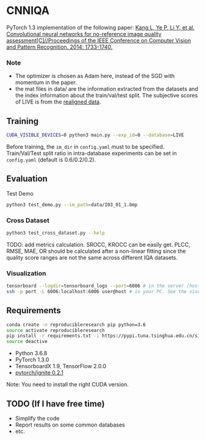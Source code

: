 # CNNIQA
PyTorch 1.3 implementation of the following paper:
[Kang L, Ye P, Li Y, et al. Convolutional neural networks for no-reference image quality assessment[C]//Proceedings of the IEEE Conference on Computer Vision and Pattern Recognition. 2014: 1733-1740.](http://openaccess.thecvf.com/content_cvpr_2014/papers/Kang_Convolutional_Neural_Networks_2014_CVPR_paper.pdf)

### Note
- The optimizer is chosen as Adam here, instead of the SGD with momentum in the paper.
- the mat files in data/ are the information extracted from the datasets and the index information about the train/val/test split. The subjective scores of LIVE is from the [realigned data](http://live.ece.utexas.edu/research/Quality/release2/dmos_realigned.mat).

## Training
```bash
CUDA_VISIBLE_DEVICES=0 python3 main.py --exp_id=0 --database=LIVE
```
Before training, the `im_dir` in `config.yaml` must to be specified.
Train/Val/Test split ratio in intra-database experiments can be set in `config.yaml` (default is 0.6/0.2/0.2).

## Evaluation
Test Demo
```bash
python3 test_demo.py --im_path=data/I03_01_1.bmp
```
### Cross Dataset
```bash
python3 test_cross_dataset.py --help
```
TODO: add metrics calculation. SROCC, KROCC can be easily get. PLCC, RMSE, MAE, OR should be calculated after a non-linear fitting since the quality score ranges are not the same across different IQA datasets.

### Visualization
```bash
tensorboard --logdir=tensorboard_logs --port=6006 # in the server (host:port)
ssh -p port -L 6006:localhost:6006 user@host # in your PC. See the visualization in your PC
```
## Requirements
```bash
conda create -n reproducibleresearch pip python=3.6
source activate reproducibleresearch
pip install -r requirements.txt -i https://pypi.tuna.tsinghua.edu.cn/simple
source deactive
```
- Python 3.6.8
- PyTorch 1.3.0
- TensorboardX 1.9, TensorFlow 2.0.0
- [pytorch/ignite 0.2.1](https://github.com/pytorch/ignite)

Note: You need to install the right CUDA version.

## TODO (If I have free time)
- Simplify the code
- Report results on some common databases
- etc.
